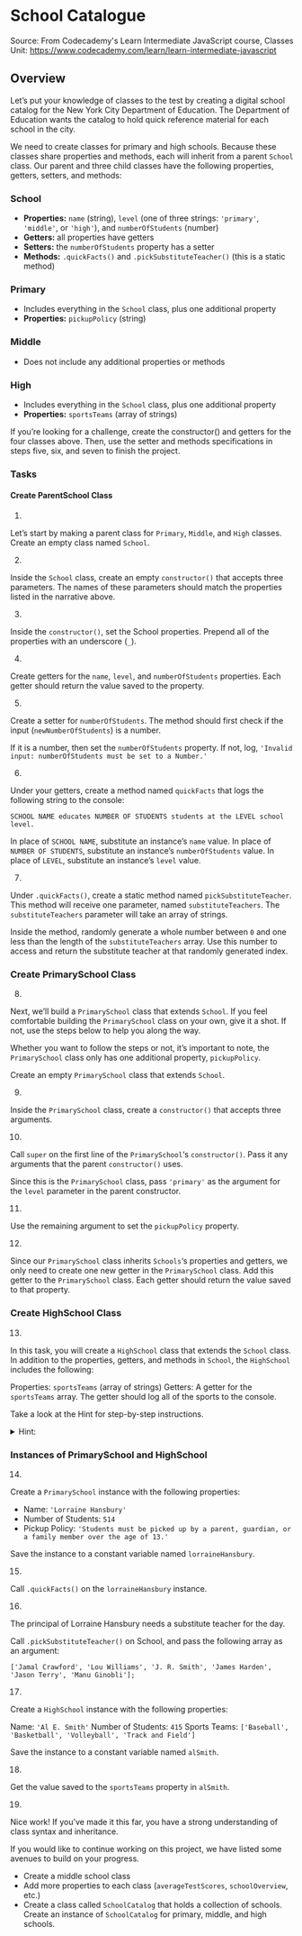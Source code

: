 # School Catalogue

Source:
From Codecademy's Learn Intermediate JavaScript course, Classes Unit:
<https://www.codecademy.com/learn/learn-intermediate-javascript>

## Overview
Let’s put your knowledge of classes to the test by creating a digital school catalog for the New York City Department of Education. The Department of Education wants the catalog to hold quick reference material for each school in the city.

We need to create classes for primary and high schools. Because these classes share properties and methods, each will inherit from a parent `School` class. Our parent and three child classes have the following properties, getters, setters, and methods:

### School

- **Properties:** `name` (string), `level` (one of three strings: `'primary'`, `'middle'`, or `'high'`), and `numberOfStudents` (number)
- **Getters:** all properties have getters
- **Setters:** the `numberOfStudents` property has a setter
- **Methods:** `.quickFacts()` and `.pickSubstituteTeacher()` (this is a static method)

### Primary

- Includes everything in the `School` class, plus one additional property
- **Properties:** `pickupPolicy` (string)

### Middle

- Does not include any additional properties or methods

### High

- Includes everything in the `School` class, plus one additional property
- **Properties:** `sportsTeams` (array of strings)

If you’re looking for a challenge, create the constructor() and getters for the four classes above. Then, use the setter and methods specifications in steps five, six, and seven to finish the project.

### Tasks

#### Create ParentSchool Class

1. 
Let’s start by making a parent class for `Primary`, `Middle`, and `High` classes. Create an empty class named `School`.

2. 
Inside the `School` class, create an empty `constructor()` that accepts three parameters. The names of these parameters should match the properties listed in the narrative above.

3. 
Inside the `constructor()`, set the School properties. Prepend all of the properties with an underscore (`_`).

4. 
Create getters for the `name`, `level`, and `numberOfStudents` properties. Each getter should return the value saved to the property.

5. 
Create a setter for `numberOfStudents`. The method should first check if the input (`newNumberOfStudents`) is a number.

If it is a number, then set the `numberOfStudents` property. If not, log, `'Invalid input: numberOfStudents must be set to a Number.'`

6. 
Under your getters, create a method named `quickFacts` that logs the following string to the console:

    SCHOOL NAME educates NUMBER OF STUDENTS students at the LEVEL school level.

In place of `SCHOOL NAME`, substitute an instance’s `name` value. In place of `NUMBER OF STUDENTS`, substitute an instance’s `numberOfStudents` value. In place of `LEVEL`, substitute an instance’s `level` value.

7. 
Under `.quickFacts()`, create a static method named `pickSubstituteTeacher`. This method will receive one parameter, named `substituteTeachers`. The `substituteTeachers` parameter will take an array of strings.

Inside the method, randomly generate a whole number between `0` and one less than the length of the `substituteTeachers` array. Use this number to access and return the substitute teacher at that randomly generated index.

### Create PrimarySchool Class

8. 
Next, we’ll build a `PrimarySchool` class that extends `School`. If you feel comfortable building the `PrimarySchool` class on your own, give it a shot. If not, use the steps below to help you along the way.

Whether you want to follow the steps or not, it’s important to note, the `PrimarySchool` class only has one additional property, `pickupPolicy`.

Create an empty `PrimarySchool` class that extends `School`.

9. 
Inside the `PrimarySchool` class, create a `constructor()` that accepts three arguments.

10. 
Call `super` on the first line of the `PrimarySchool`‘s `constructor()`. Pass it any arguments that the parent `constructor()` uses.

Since this is the `PrimarySchool` class, pass `'primary'` as the argument for the `level` parameter in the parent constructor.

11. 
Use the remaining argument to set the `pickupPolicy` property.

12. 
Since our `PrimarySchool` class inherits `Schools`‘s properties and getters, we only need to create one new getter in the `PrimarySchool` class. Add this getter to the `PrimarySchool` class. Each getter should return the value saved to that property.

### Create HighSchool Class

13. 
In this task, you will create a `HighSchool` class that extends the `School` class. In addition to the properties, getters, and methods in `School`, the `HighSchool` includes the following:

Properties: `sportsTeams` (array of strings)
Getters: A getter for the `sportsTeams` array. The getter should log all of the sports to the console.

Take a look at the Hint for step-by-step instructions.

<details>
<summary>Hint:</summary>

Follow these steps to complete the task:

- Create an empty `HighSchool` class that extends `School`.
- Create a `constructor()` that accepts arguments for `name`, `numberOfStudents`, and `sportsTeams`.
- On the first line of the `constructor()`, call `super` and pass it `name`, `'high'`, and `numberOfStudents` as arguments.
- On the next line, set the `sportsTeams` property using `this._`
- Under the `constructor()`, create a getter for `sportsTeams`. Use `console.log()` to print the `sportsTeams` value to the console.

</details>

### Instances of PrimarySchool and HighSchool

14. 
Create a `PrimarySchool` instance with the following properties:

- Name: `'Lorraine Hansbury'`
- Number of Students: `514`
- Pickup Policy: `'Students must be picked up by a parent, guardian, or a family member over the age of 13.'`

Save the instance to a constant variable named `lorraineHansbury`.

15. 
Call `.quickFacts()` on the `lorraineHansbury` instance.

16. 

The principal of Lorraine Hansbury needs a substitute teacher for the day.

Call `.pickSubstituteTeacher()` on School, and pass the following array as an argument:

    ['Jamal Crawford', 'Lou Williams', 'J. R. Smith', 'James Harden', 'Jason Terry', 'Manu Ginobli'];

17. 
Create a `HighSchool` instance with the following properties:

Name: `'Al E. Smith'`
Number of Students: `415`
Sports Teams: `['Baseball', 'Basketball', 'Volleyball', 'Track and Field']`

Save the instance to a constant variable named `alSmith`.

18. 
Get the value saved to the `sportsTeams` property in `alSmith`.

19. 
Nice work! If you’ve made it this far, you have a strong understanding of class syntax and inheritance.

If you would like to continue working on this project, we have listed some avenues to build on your progress.

- Create a middle school class
- Add more properties to each class (`averageTestScores`, `schoolOverview`, etc.)
- Create a class called `SchoolCatalog` that holds a collection of schools. Create an instance of `SchoolCatalog` for primary, middle, and high schools.
